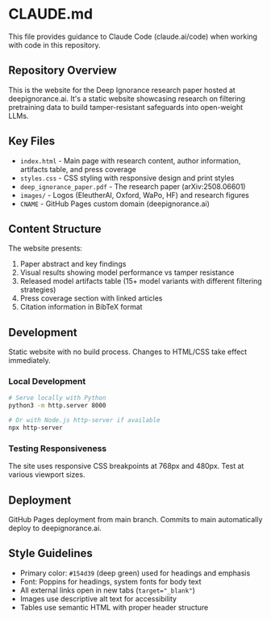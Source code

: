 # CLAUDE.md

This file provides guidance to Claude Code (claude.ai/code) when working with code in this repository.

## Repository Overview

This is the website for the Deep Ignorance research paper hosted at deepignorance.ai. It's a static website showcasing research on filtering pretraining data to build tamper-resistant safeguards into open-weight LLMs.

## Key Files

- `index.html` - Main page with research content, author information, artifacts table, and press coverage
- `styles.css` - CSS styling with responsive design and print styles
- `deep_ignorance_paper.pdf` - The research paper (arXiv:2508.06601)
- `images/` - Logos (EleutherAI, Oxford, WaPo, HF) and research figures
- `CNAME` - GitHub Pages custom domain (deepignorance.ai)

## Content Structure

The website presents:
1. Paper abstract and key findings
2. Visual results showing model performance vs tamper resistance
3. Released model artifacts table (15+ model variants with different filtering strategies)
4. Press coverage section with linked articles
5. Citation information in BibTeX format

## Development

Static website with no build process. Changes to HTML/CSS take effect immediately.

### Local Development
```bash
# Serve locally with Python
python3 -m http.server 8000

# Or with Node.js http-server if available
npx http-server
```

### Testing Responsiveness
The site uses responsive CSS breakpoints at 768px and 480px. Test at various viewport sizes.

## Deployment

GitHub Pages deployment from main branch. Commits to main automatically deploy to deepignorance.ai.

## Style Guidelines

- Primary color: `#154d39` (deep green) used for headings and emphasis
- Font: Poppins for headings, system fonts for body text
- All external links open in new tabs (`target="_blank"`)
- Images use descriptive alt text for accessibility
- Tables use semantic HTML with proper header structure